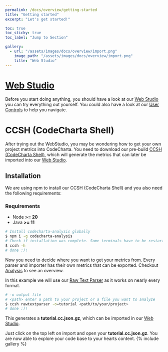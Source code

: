 ```yaml
---
permalink: /docs/overview/getting-started
title: "Getting started"
excerpt: "Let's get started!"

toc: true
toc_sticky: true
toc_label: "Jump to Section"

gallery:
  - url: "/assets/images/docs/overview/import.png"
    image_path: "/assets/images/docs/overview/import.png"
    title: "Web Studio"
---
```


# [Web Studio](https://maibornwolff.github.io/codecharta/visualization/app/index.html?file=codecharta.cc.json.gz&file=codecharta_analysis.cc.json.gz&currentFilesAreSampleFiles=true&area=rloc&height=sonar_complexity&color=sonar_complexity)

Before you start doing anything, you should have a look at our [Web Studio](https://maibornwolff.github.io/codecharta/visualization/app/index.html?file=codecharta.cc.json.gz&file=codecharta_analysis.cc.json.gz&currentFilesAreSampleFiles=true&area=rloc&height=sonar_complexity&color=sonar_complexity) you can try everything out yourself. You could also have a look at our [User Controls]({{site.docs_visualization}}/user-controls) to help you navigate.

# CCSH (CodeCharta Shell)

After trying out the WebStudio, you may be wondering how to get your own project metrics into CodeCharta. You need to download our pre-build [CCSH (CodeCharta Shell)]({{site.docs_analysis}}/codecharta-shell), which will generate the metrics that can later be imported into our [Web Studio](https://maibornwolff.github.io/codecharta/visualization/app/index.html?file=codecharta.cc.json.gz&file=codecharta_analysis.cc.json.gz&currentFilesAreSampleFiles=true&area=rloc&height=sonar_complexity&color=sonar_complexity).

## Installation

We are using npm to install our CCSH (CodeCharta Shell) and you also need the following requirements:

### Requirements

- Node **>= 20**
- Java **>= 11**

```bash
# Install codecharta-analysis globally
$ npm i -g codecharta-analysis
# Check if installation was complete. Some terminals have to be restarted
$ ccsh -h
# done :)!
```

Now you need to decide where you want to get your metrics from. Every parser and importer has their own metrics that can be exported.
Checkout [Analysis]({{site.docs_overview}}/analysis) to see an overview.

In this example we will use our [Raw Text Parser]({{site.docs_parser}}/raw-text) as it works on nearly every format.

```bash
# -o output file
# <path> enter a path to your project or a file you want to analyze
$ ccsh rawtextparser -o=tutorial <path/to/your/project>
# done :)!
```

This generates a **tutorial.cc.json.gz**, which can be imported in our [Web Studio](https://maibornwolff.github.io/codecharta/visualization/app/index.html?file=codecharta.cc.json.gz&file=codecharta_analysis.cc.json.gz&currentFilesAreSampleFiles=true&area=rloc&height=sonar_complexity&color=sonar_complexity).

Just click on the top left on import and open your **tutorial.cc.json.gz**. You are now able to explore your code base to your hearts content.
{% include gallery %}
